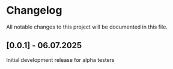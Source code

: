 # Changelog

All notable changes to this project will be documented in this file.

## [0.0.1] - 06.07.2025

Initial development release for alpha testers
